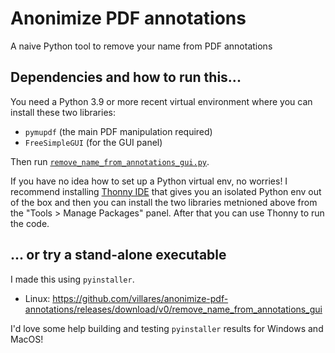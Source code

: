 # Anonimize PDF annotations

A naive Python tool to remove your name from PDF annotations

## Dependencies and how to run this...

You need a Python 3.9 or more recent virtual environment where you can install these two libraries:

- `pymupdf`  (the main PDF manipulation required)
- `FreeSimpleGUI` (for the GUI panel)

Then run [`remove_name_from_annotations_gui.py`](https://github.com/villares/anonimize-pdf-annotations/blob/main/remove_name_from_annotations_gui.py).

If you have no idea how to set up a Python virtual env, no worries! I recommend installing [Thonny IDE](https://thonny.org) that gives you an isolated Python env out of the box and then you can install the two libraries metnioned above from the "Tools > Manage Packages" panel. After that you can use Thonny to run the code.

## ... or try a stand-alone executable 

I made this using `pyinstaller`.

- Linux: https://github.com/villares/anonimize-pdf-annotations/releases/download/v0/remove_name_from_annotations_gui

I'd love some help building and testing  `pyinstaller` results for Windows and MacOS!
